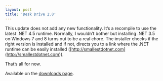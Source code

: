 ```yaml
---
layout: post
title: 'Desk Drive 2.0'
---
```

This update does not add any new functionality. It’s a recompile to use the latest .NET 4.5 runtime. Normally, I wouldn’t bother but installing .NET 3.5 on Windows 7 and 8 turns out to be a real chore. The installer checks if the right version is installed and if not, directs you to a link where the .NET runtime can be easily installed ([http://smallestdotnet.com](http://smallestdotnet.com)).

That’s all for now.

Available on the [downloads page](/downloads).
